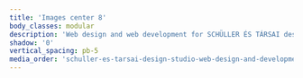 ```yaml
---
title: 'Images center 8'
body_classes: modular
description: 'Web design and web development for SCHÜLLER ÉS TÁRSAI design studio about page on phone'
shadow: '0'
vertical_spacing: pb-5
media_order: 'schuller-es-tarsai-design-studio-web-design-and-development-phone-3.jpg,schuller-es-tarsai-design-studio-web-design-and-development-phone-4.jpg'
---
```


